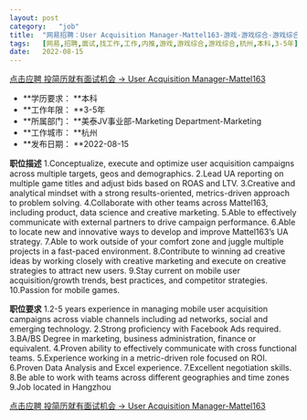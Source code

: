 ```yaml
---
layout:	post
category:	"job"
title:	"网易招聘：User Acquisition Manager-Mattel163-游戏-游戏综合-游戏综合-杭州本科3-5年"
tags:	[网易,招聘,面试,找工作,工作,内推,游戏,游戏综合,游戏综合,杭州,本科,3-5年]
date:	2022-08-15
---
```


[点击应聘 投简历就有面试机会 -> User Acquisition Manager-Mattel163](http://mobile.bole.netease.com/bole/boleDetail?id=29310&employeeId=346f03c3cda5f04c&key=all)



- **学历要求： **本科
- **工作年限： **3-5年
- **所属部门： **美泰JV事业部-Marketing Department-Marketing
- **工作城市： **杭州
- **发布日期： **2022-08-15



**职位描述**
1.Conceptualize, execute and optimize user acquisition campaigns across multiple targets, geos and demographics.
2.Lead UA reporting on multiple game titles and adjust bids based on ROAS and LTV.
3.Creative and analytical mindset with a strong results-oriented, metrics-driven approach to problem solving.
4.Collaborate with other teams across Mattel163, including product, data science and creative marketing.
5.Able to effectively communicate with external partners to drive campaign performance.
6.Able to locate new and innovative ways to develop and improve Mattel163’s UA strategy.
7.Able to work outside of your comfort zone and juggle multiple projects in a fast-paced environment.
8.Contribute to winning ad creative ideas by working closely with creative marketing and execute on creative strategies to attract new users.
9.Stay current on mobile user acquisition/growth trends, best practices, and competitor strategies.
10.Passion for mobile games.



**职位要求**
1.2-5 years experience in managing mobile user acquisition campaigns across viable channels including ad networks, social and emerging technology.
2.Strong proficiency with Facebook Ads required.
3.BA/BS Degree in marketing, business administration, finance or equivalent.
4.Proven ability to effectively communicate with cross functional teams.
5.Experience working in a metric-driven role focused on ROI.
6.Proven Data Analysis and Excel experience.
7.Excellent negotiation skills.
8.Be able to work with teams across different geographies and time zones
9.Job located in Hangzhou



[点击应聘 投简历就有面试机会 -> User Acquisition Manager-Mattel163](http://mobile.bole.netease.com/bole/boleDetail?id=29310&employeeId=346f03c3cda5f04c&key=all)